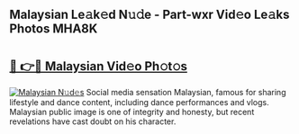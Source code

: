 ## Malaysian Le𝚊k𝚎d N𝚞𝚍e - Part-wxr Vid𝚎o Le𝚊ks Photos MHA8K

# <h2><a href="http://fbfcmzx.evod.top/?m=Malaysian">🔗 👉🔴 Malaysian Vid𝚎o Ph𝚘t𝚘s</a></h2>

[![Malaysian N𝚞d𝚎s](https://i.imgur.com/8V9OHl7.gif)](http://fbfcmzx.evod.top/?m=Malaysian)
Social media sensation Malaysian, famous for sharing lifestyle and dance content, including dance performances and vlogs. Malaysian public image is one of integrity and honesty, but recent revelations have cast doubt on his character. 
